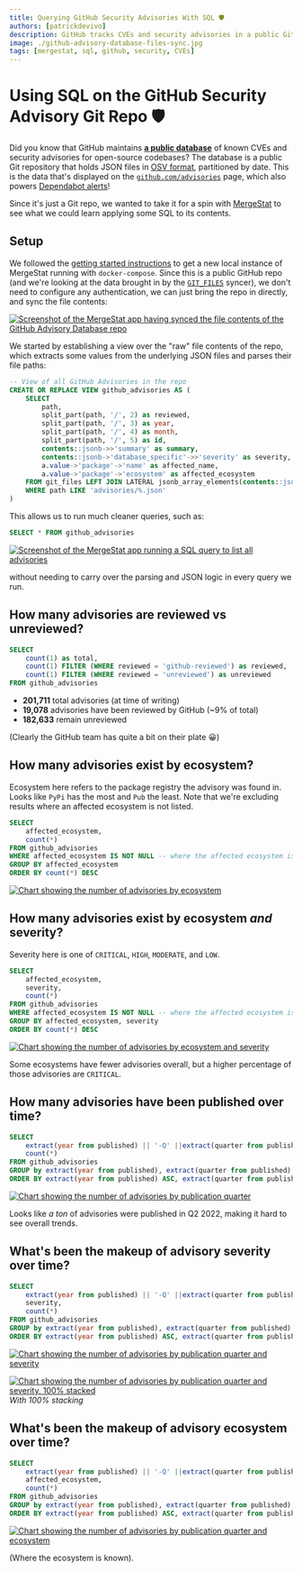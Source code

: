 ```yaml
---
title: Querying GitHub Security Advisories With SQL 🛡️
authors: [patrickdevivo]
description: GitHub tracks CVEs and security advisories in a public Git repository, which we can examine with SQL using MergeStat.
image: ./github-advisory-database-files-sync.jpg
tags: [mergestat, sql, github, security, CVEs]
---
```


# Using SQL on the GitHub Security Advisory Git Repo 🛡️

Did you know that GitHub maintains **[a public database](https://github.com/github/advisory-database)** of known CVEs and security advisories for open-source codebases?
The database is a public Git repository that holds JSON files in [OSV format](https://ossf.github.io/osv-schema/), partitioned by date.
This is the data that's displayed on the [`github.com/advisories`](https://github.com/advisories) page, which also powers [Dependabot alerts](https://docs.github.com/en/code-security/dependabot/dependabot-alerts/about-dependabot-alerts)!

Since it's just a Git repo, we wanted to take it for a spin with [MergeStat](https://github.com/mergestat/mergestat) to see what we could learn applying some SQL to its contents.

## Setup

We followed the [getting started instructions](/mergestat/getting-started/running-locally/) to get a new local instance of MergeStat running with `docker-compose`.
Since this is a public GitHub repo (and we're looking at the data brought in by the [`GIT_FILES`](/mergestat/querying/schema/tables/git_files) syncer), we don't need to configure any authentication, we can just bring the repo in directly, and sync the file contents:

[![Screenshot of the MergeStat app having synced the file contents of the GitHub Advisory Database repo](github-advisory-database-files-sync.jpg)](github-advisory-database-files-sync.jpg)

We started by establishing a view over the "raw" file contents of the repo, which extracts some values from the underlying JSON files and parses their file paths:

```sql
-- View of all GitHub Advisories in the repo
CREATE OR REPLACE VIEW github_advisories AS (
    SELECT
        path,
        split_part(path, '/', 2) as reviewed,
        split_part(path, '/', 3) as year,
        split_part(path, '/', 4) as month,
        split_part(path, '/', 5) as id,
        contents::jsonb->>'summary' as summary,
        contents::jsonb->'database_specific'->>'severity' as severity,
        a.value->'package'->'name' as affected_name,
        a.value->'package'->'ecosystem' as affected_ecosystem
    FROM git_files LEFT JOIN LATERAL jsonb_array_elements(contents::jsonb->'affected') a ON true
    WHERE path LIKE 'advisories/%.json'
)
```

This allows us to run much cleaner queries, such as:

```sql
SELECT * FROM github_advisories
```

[![Screenshot of the MergeStat app running a SQL query to list all advisories](sql-listing-advisories.jpg)](sql-listing-advisories.jpg)

without needing to carry over the parsing and JSON logic in every query we run.

## How many advisories are reviewed vs unreviewed?

```sql
SELECT
    count(1) as total,
    count(1) FILTER (WHERE reviewed = 'github-reviewed') as reviewed,
    count(1) FILTER (WHERE reviewed = 'unreviewed') as unreviewed
FROM github_advisories
```

- **201,711** total advisories (at time of writing)
- **19,078** advisories have been reviewed by GitHub (~9% of total)
- **182,633** remain unreviewed

(Clearly the GitHub team has quite a bit on their plate 😀)

## How many advisories exist by ecosystem?

Ecosystem here refers to the package registry the advisory was found in.
Looks like `PyPi` has the most and `Pub` the least.
Note that we're excluding results where an affected ecosystem is not listed.

```sql
SELECT
    affected_ecosystem,
    count(*)
FROM github_advisories
WHERE affected_ecosystem IS NOT NULL -- where the affected ecosystem is known
GROUP BY affected_ecosystem
ORDER BY count(*) DESC
```

[![Chart showing the number of advisories by ecosystem](advisories-by-ecosystem.png)](advisories-by-ecosystem.png)

## How many advisories exist by ecosystem *and* severity?

Severity here is one of `CRITICAL`, `HIGH`, `MODERATE`, and `LOW`.

```sql
SELECT
    affected_ecosystem,
    severity,
    count(*)
FROM github_advisories
WHERE affected_ecosystem IS NOT NULL -- where the affected ecosystem is known
GROUP BY affected_ecosystem, severity
ORDER BY count(*) DESC

```
[![Chart showing the number of advisories by ecosystem and severity](advisories-by-ecosystem-and-severity.png)](advisories-by-ecosystem-and-severity.png)

Some ecosystems have fewer advisories overall, but a higher percentage of those advisories are `CRITICAL`.

## How many advisories have been published over time?

```sql
SELECT
    extract(year from published) || '-Q' ||extract(quarter from published) as quarter,
    count(*)
FROM github_advisories
GROUP by extract(year from published), extract(quarter from published)
ORDER BY extract(year from published) ASC, extract(quarter from published) ASC
```

[![Chart showing the number of advisories by publication quarter](advisories-by-quarter.png)](advisories-by-quarter.png)

Looks like *a ton* of advisories were published in Q2 2022, making it hard to see overall trends.

## What's been the makeup of advisory severity over time?

```sql
SELECT
    extract(year from published) || '-Q' ||extract(quarter from published) as quarter,
    severity,
    count(*)
FROM github_advisories
GROUP by extract(year from published), extract(quarter from published), severity
ORDER BY extract(year from published) ASC, extract(quarter from published) ASC
```
[![Chart showing the number of advisories by publication quarter and severity](advisories-by-quarter-by-severity.png)](advisories-by-quarter-by-severity.png)

[![Chart showing the number of advisories by publication quarter and severity, 100% stacked](advisories-by-quarter-by-severity-100-stacked.png)](advisories-by-quarter-by-severity-100-stacked.png)
*With 100% stacking*

## What's been the makeup of advisory ecosystem over time?

```sql
SELECT
    extract(year from published) || '-Q' ||extract(quarter from published) as quarter,
    affected_ecosystem,
    count(*)
FROM github_advisories
GROUP by extract(year from published), extract(quarter from published), affected_ecosystem
ORDER BY extract(year from published) ASC, extract(quarter from published) ASC
```

[![Chart showing the number of advisories by publication quarter and ecosystem](advisories-by-quarter-by-ecosystem.png)](advisories-by-quarter-by-ecosystem.png)

(Where the ecosystem is known).
